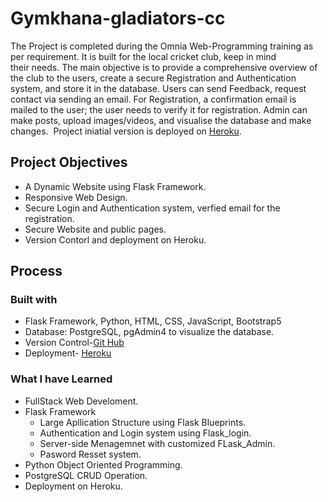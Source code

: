 # Gymkhana-gladiators-cc
The Project is completed during the Omnia Web-Programming training as per requirement. It is built for the local cricket club, keep in mind their needs. The main objective is to provide a comprehensive overview of the club to the users, create a secure Registration and Authentication system, and store it in the database. Users can send Feedback, request contact via sending an email. For Registration, a confirmation email is mailed to the user; the user needs to verify it for registration. Admin can make posts, upload images/videos, and visualise the database and make changes. 
Project iniatial version is deployed on [Heroku](https://helsinki-gymkhana-cc.herokuapp.com).
## Project Objectives
- A Dynamic Website using Flask Framework.
- Responsive Web Design.
- Secure Login and Authentication system, verfied email for the registration.
- Secure Website and public pages.
- Version Contorl and deployment on Heroku.
## Process
### Built with
- Flask Framework, Python, HTML, CSS, JavaScript, Bootstrap5
- Database: PostgreSQL, pgAdmin4 to visualize the database.
- Version Control-[Git Hub](https://github.com/AttiR/Gymkhana-gladiators-cc)
- Deployment- [Heroku](https://helsinki-gymkhana-cc.herokuapp.com)

### What I have Learned
- FullStack Web Develoment.
- Flask Framework
  - Large Apllication Structure using Flask Blueprints.
  - Authentication and Login system using Flask_login.
  - Server-side Menagemnet with customized FLask_Admin.
  - Pasword Resset system.
- Python Object Oriented Programming.
- PostgreSQL CRUD Operation.
- Deployment on Heroku.
  
 




